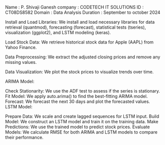 Name : P. Shivaji Ganesh
company : CODETECH IT SOLUTIONS
ID :  CT08DS8582
Domain : Data Analysis
Duration : September to october 2024


Install and Load Libraries: We install and load necessary libraries for data retrieval (quantmod), forecasting (forecast), statistical tests (tseries), visualization (ggplot2), and LSTM modeling (keras).

Load Stock Data: We retrieve historical stock data for Apple (AAPL) from Yahoo Finance.

Data Preprocessing: We extract the adjusted closing prices and remove any missing values.

Data Visualization: We plot the stock prices to visualize trends over time.

ARIMA Model:

Check Stationarity: We use the ADF test to assess if the series is stationary.
Fit Model: We apply auto.arima() to find the best-fitting ARIMA model.
Forecast: We forecast the next 30 days and plot the forecasted values.
LSTM Model:

Prepare Data: We scale and create lagged sequences for LSTM input.
Build Model: We construct an LSTM model and train it on the training data.
Make Predictions: We use the trained model to predict stock prices.
Evaluate Models: We calculate RMSE for both ARIMA and LSTM models to compare their performance.
